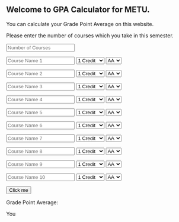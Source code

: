 ## Welcome to GPA Calculator for METU.

You can calculate your Grade Point Average on this website.

<script>
function gpacalculator() {
	var number_of_courses = 0;
	var i = 0
	var sign_of_sufficiency = 0;
	const ids_of_courses = ["C1","C2","C3","C4","C5","C6","C7","C8","C9","C10"];
	const name_of_the_credits_of_courses = ["Cr1","Cr2","Cr3","Cr4","Cr5","Cr6","Cr7","Cr8","Cr9","Cr10"];
	const name_of_letter_notes_of_courses = ["Ln1","Ln2","Ln3","Ln4","Ln5","Ln6","Ln7","Ln8","Ln9","Ln10"];
	for (let i = 0; i < ids_of_courses.length; i++)
	{
		document.getElementById(ids_of_courses[i]).style.visibility = "hidden";
		document.getElementById(name_of_the_credits_of_courses[i]).style.visibility = "hidden";
		document.getElementById(name_of_letter_notes_of_courses[i]).style.visibility = "hidden";
	}
	number_of_courses = document.getElementById("Number of Courses").value;	
	for (let i = 0; i < number_of_courses; i++)
	{
		document.getElementById(ids_of_courses[i]).style.visibility = "visible";
		document.getElementById(name_of_the_credits_of_courses[i]).style.visibility = "visible";
		document.getElementById(name_of_letter_notes_of_courses[i]).style.visibility = "visible";
	}
	var credits_of_courses = [0,0,0,0,0,0,0,0,0,0];
	var letter_notes_of_courses = [0,0,0,0,0,0,0,0,0,0];
	for (let i = 0; i < number_of_courses; i++)
	{
		if (document.getElementById(name_of_the_credits_of_courses[i]).value == "1 Credit")
		{
			credits_of_courses[i] = 1;
		}
		else if (document.getElementById(name_of_the_credits_of_courses[i]).value == "2 Credits")
		{
			credits_of_courses[i] = 2;
		}
		else if (document.getElementById(name_of_the_credits_of_courses[i]).value == "3 Credits")
		{
			credits_of_courses[i] = 3;
		}
		else if (document.getElementById(name_of_the_credits_of_courses[i]).value == "4 Credits")
		{
			credits_of_courses[i] = 4;
		}
		else if (document.getElementById(name_of_the_credits_of_courses[i]).value == "5 Credits")
		{
			credits_of_courses[i] = 5;
		}
		else if (document.getElementById(name_of_the_credits_of_courses[i]).value == "6 Credits")
		{
			credits_of_courses[i] = 6;
		}
		else if (document.getElementById(name_of_the_credits_of_courses[i]).value == "7 Credits")
		{
			credits_of_courses[i] = 7;
		}
		else if (document.getElementById(name_of_the_credits_of_courses[i]).value == "8 Credits")
		{
			credits_of_courses[i] = 8;
		}
		else
		{
			credits_of_courses[i] = 0;
		}
	}
      for (let i = 0; i < number_of_courses; i++)
	{
		if (document.getElementById(name_of_letter_notes_of_courses[i]).value == "AA")
		{
			letter_notes_of_courses[i] = 4.00;
		}
		else if (document.getElementById(name_of_letter_notes_of_courses[i]).value == "BA")
		{
			letter_notes_of_courses[i] = 3.50;
		}
		else if (document.getElementById(name_of_letter_notes_of_courses[i]).value == "BB")
		{
			letter_notes_of_courses[i] = 3.00;
		}
		else if (document.getElementById(name_of_letter_notes_of_courses[i]).value == "CB")
		{
			letter_notes_of_courses[i] = 2.50;
		}
		else if (document.getElementById(name_of_letter_notes_of_courses[i]).value == "CC")
		{
			letter_notes_of_courses[i] = 2.00;
		}
		else if (document.getElementById(name_of_letter_notes_of_courses[i]).value == "DC")
		{
			letter_notes_of_courses[i] = 1.50;
		}
		else if (document.getElementById(name_of_letter_notes_of_courses[i]).value == "DD")
		{
			letter_notes_of_courses[i] = 1.00;
		}
		else if (document.getElementById(name_of_letter_notes_of_courses[i]).value == "FD")
		{
			letter_notes_of_courses[i] = 0.50;
			sign_of_sufficiency += 1;
		}
		else if (document.getElementById(name_of_letter_notes_of_courses[i]).value == "FF")
		{
			letter_notes_of_courses[i] = 0.00;
			sign_of_sufficiency += 1;
		}
		else
		{
			letter_notes_of_courses[i] = 0.00;
		}
		
	}
	var Grade_Points = 0;
	var Total_Credits = 0;
	for (let i = 0; i < number_of_courses; i++)
	{
		Total_Credits += credits_of_courses[i];
		Grade_Points += letter_notes_of_courses[i] * credits_of_courses[i];
		localStorage.setItem("GPA", Grade_Points/Total_Credits);
		localStorage.setItem("sign_of_sufficiency", sign_of_sufficiency);
	}
}
function output_display()
{
	let sign_of_sufficiency = localStorage.getItem("sign_of_sufficiency");
	let GPA = localStorage.getItem("GPA");
	GPA = Math.round(GPA * 100) / 100;
	document.getElementById("output").innerText = GPA;
	if (GPA >= 3.5)
  	{
     		document.getElementById("comment").innerText = "are a high-honor student.";
  	}
  	else if (GPA < 3.5 && GPA >= 3.00)
  	{
    		document.getElementById("comment").innerText = "are a honor student.";
  	}
  	else if (GPA >= 2.00 && sign_of_sufficiency == 0)
    	{
		document.getElementById("comment").innerText = "are a satisfactory student.";
  	}
	else if (GPA >= 2.00 && sign_of_sufficiency > 0)
	{
		document.getElementById("comment").innerText = "are a sufficient student.";
	}
	else
	{
		document.getElementById("comment").innerText = "are a unsatisfactory student.";
	}
	
}

</script>
<p> Please enter the number of courses which you take in this semester.</p>

<p> <input id = "Number of Courses" type = "number" placeholder = "Number of Courses" oninput = gpacalculator(this.value)></p>

<p> <input id = "C1" placeholder = "Course Name 1">  
<select name = "Credits of Course 1" id = "Cr1" onchange = gpacalculator()> 
  <option value="1 Credit">1 Credit</option>
  <option value="2 Credits">2 Credits</option>
  <option value="3 Credits">3 Credits</option>
  <option value="4 Credits">4 Credits</option>
  <option value="5 Credits">5 Credits</option>
  <option value="6 Credits">6 Credits</option>
  <option value="7 Credits">7 Credits</option>
  <option value="8 Credits">8 Credits</option>
</select>
<select name = "Letter Note of Course 1" id = "Ln1" onchange = gpacalculator()> 
  <option value="AA">AA</option>
  <option value="BA">BA</option>
  <option value="BB">BB</option>
  <option value="CB">CB</option>
  <option value="CC">CC</option>
  <option value="DC">DC</option>
  <option value="DD">DD</option>
  <option value="FD">FD</option>
  <option value="FF">FF</option>
</select>
</p>
<p> <input id = "C2" placeholder = "Course Name 2">
<select name = "Credits of Course 2" id = "Cr2" onchange = gpacalculator()>
  <option value="1 Credit">1 Credit</option>
  <option value="2 Credits">2 Credits</option>
  <option value="3 Credits">3 Credits</option>
  <option value="4 Credits">4 Credits</option>
  <option value="5 Credits">5 Credits</option>
  <option value="6 Credits">6 Credits</option>
  <option value="7 Credits">7 Credits</option>
  <option value="8 Credits">8 Credits</option>
</select>
<select name = "Letter Note of Course 2" id = "Ln2" onchange = gpacalculator()> 
  <option value="AA">AA</option>
  <option value="BA">BA</option>
  <option value="BB">BB</option>
  <option value="CB">CB</option>
  <option value="CC">CC</option>
  <option value="DC">DC</option>
  <option value="DD">DD</option>
  <option value="FD">FD</option>
  <option value="FF">FF</option>
</select>
</p>
<p> <input id = "C3" placeholder = "Course Name 3">
<select name = "Credits of Course 3" id = "Cr3" onchange = gpacalculator()> 
  <option value="1 Credit">1 Credit</option>
  <option value="2 Credits">2 Credits</option>
  <option value="3 Credits">3 Credits</option>
  <option value="4 Credits">4 Credits</option>
  <option value="5 Credits">5 Credits</option>
  <option value="6 Credits">6 Credits</option>
  <option value="7 Credits">7 Credits</option>
  <option value="8 Credits">8 Credits</option>
</select>
<select name = "Letter Note of Course 3" id = "Ln3" onchange = gpacalculator()> 
  <option value="AA">AA</option>
  <option value="BA">BA</option>
  <option value="BB">BB</option>
  <option value="CB">CB</option>
  <option value="CC">CC</option>
  <option value="DC">DC</option>
  <option value="DD">DD</option>
  <option value="FD">FD</option>
  <option value="FF">FF</option>
</select>
</p>

<p> <input id = "C4" placeholder = "Course Name 4">
<select name = "Credits of Course 4" id = "Cr4" onchange = gpacalculator()>
  <option value="1 Credit">1 Credit</option>
  <option value="2 Credits">2 Credits</option>
  <option value="3 Credits">3 Credits</option>
  <option value="4 Credits">4 Credits</option>
  <option value="5 Credits">5 Credits</option>
  <option value="6 Credits">6 Credits</option>
  <option value="7 Credits">7 Credits</option>
  <option value="8 Credits">8 Credits</option>
</select>
<select name = "Letter Note of Course 4" id = "Ln4" onchange = gpacalculator()> 
  <option value="AA">AA</option>
  <option value="BA">BA</option>
  <option value="BB">BB</option>
  <option value="CB">CB</option>
  <option value="CC">CC</option>
  <option value="DC">DC</option>
  <option value="DD">DD</option>
  <option value="FD">FD</option>
  <option value="FF">FF</option>
</select>
</p>

<p> <input id = "C5" placeholder = "Course Name 5">
<select name = "Credits of Course 5" id = "Cr5" onchange = gpacalculator()>
  <option value="1 Credit">1 Credit</option>
  <option value="2 Credits">2 Credits</option>
  <option value="3 Credits">3 Credits</option>
  <option value="4 Credits">4 Credits</option>
  <option value="5 Credits">5 Credits</option>
  <option value="6 Credits">6 Credits</option>
  <option value="7 Credits">7 Credits</option>
  <option value="8 Credits">8 Credits</option>
</select>
<select name = "Letter Note of Course 5" id = "Ln5" onchange = gpacalculator()> 
  <option value="AA">AA</option>
  <option value="BA">BA</option>
  <option value="BB">BB</option>
  <option value="CB">CB</option>
  <option value="CC">CC</option>
  <option value="DC">DC</option>
  <option value="DD">DD</option>
  <option value="FD">FD</option>
  <option value="FF">FF</option>
</select>
</p>

<p> <input id = "C6" placeholder = "Course Name 6">
<select name = "Credits of Course 6" id = "Cr6" onchange = gpacalculator()> 
  <option value="1 Credit">1 Credit</option>
  <option value="2 Credits">2 Credits</option>
  <option value="3 Credits">3 Credits</option>
  <option value="4 Credits">4 Credits</option>
  <option value="5 Credits">5 Credits</option>
  <option value="6 Credits">6 Credits</option>
  <option value="7 Credits">7 Credits</option>
  <option value="8 Credits">8 Credits</option>
</select>
<select name = "Letter Note of Course 6" id = "Ln6" onchange = gpacalculator()> 
  <option value="AA">AA</option>
  <option value="BA">BA</option>
  <option value="BB">BB</option>
  <option value="CB">CB</option>
  <option value="CC">CC</option>
  <option value="DC">DC</option>
  <option value="DD">DD</option>
  <option value="FD">FD</option>
  <option value="FF">FF</option>
</select>
</p>

<p> <input id = "C7" placeholder = "Course Name 7">
 <select name = "Credits of Course 7" id = "Cr7" onchange = gpacalculator()> 
  <option value="1 Credit">1 Credit</option>
  <option value="2 Credits">2 Credits</option>
  <option value="3 Credits">3 Credits</option>
  <option value="4 Credits">4 Credits</option>
  <option value="5 Credits">5 Credits</option>
  <option value="6 Credits">6 Credits</option>
  <option value="7 Credits">7 Credits</option>
  <option value="8 Credits">8 Credits</option>
</select>
<select name = "Letter Note of Course 7" id = "Ln7" onchange = gpacalculator()> 
  <option value="AA">AA</option>
  <option value="BA">BA</option>
  <option value="BB">BB</option>
  <option value="CB">CB</option>
  <option value="CC">CC</option>
  <option value="DC">DC</option>
  <option value="DD">DD</option>
  <option value="FD">FD</option>
  <option value="FF">FF</option>
</select>
</p>

<p> <input id = "C8" placeholder = "Course Name 8">
 <select name = "Credits of Course 8" id = "Cr8" onchange = gpacalculator()> 
  <option value="1 Credit">1 Credit</option>
  <option value="2 Credits">2 Credits</option>
  <option value="3 Credits">3 Credits</option>
  <option value="4 Credits">4 Credits</option>
  <option value="5 Credits">5 Credits</option>
  <option value="6 Credits">6 Credits</option>
  <option value="7 Credits">7 Credits</option>
  <option value="8 Credits">8 Credits</option>
</select>
<select name = "Letter Note of Course 8" id = "Ln8" onchange = gpacalculator()> 
  <option value="AA">AA</option>
  <option value="BA">BA</option>
  <option value="BB">BB</option>
  <option value="CB">CB</option>
  <option value="CC">CC</option>
  <option value="DC">DC</option>
  <option value="DD">DD</option>
  <option value="FD">FD</option>
  <option value="FF">FF</option>
</select>
</p>

<p> <input id = "C9" placeholder = "Course Name 9">
<select name = "Credits of Course 9" id = "Cr9" onchange = gpacalculator()> 
  <option value="1 Credit">1 Credit</option>
  <option value="2 Credits">2 Credits</option>
  <option value="3 Credits">3 Credits</option>
  <option value="4 Credits">4 Credits</option>
  <option value="5 Credits">5 Credits</option>
  <option value="6 Credits">6 Credits</option>
  <option value="7 Credits">7 Credits</option>
  <option value="8 Credits">8 Credits</option>
</select>
<select name = "Letter Note of Course 9" id = "Ln9" onchange = gpacalculator()> 
  <option value="AA">AA</option>
  <option value="BA">BA</option>
  <option value="BB">BB</option>
  <option value="CB">CB</option>
  <option value="CC">CC</option>
  <option value="DC">DC</option>
  <option value="DD">DD</option>
  <option value="FD">FD</option>
  <option value="FF">FF</option>
</select>
</p>

<p> <input id = "C10" placeholder = "Course Name 10">
<select name = "Credits of Course 10" id = "Cr10" onchange = gpacalculator()> 
  <option value="1 Credit">1 Credit</option>
  <option value="2 Credits">2 Credits</option>
  <option value="3 Credits">3 Credits</option>
  <option value="4 Credits">4 Credits</option>
  <option value="5 Credits">5 Credits</option>
  <option value="6 Credits">6 Credits</option>
  <option value="7 Credits">7 Credits</option>
  <option value="8 Credits">8 Credits</option>
</select>
<select name = "Letter Note of Course 10" id = "Ln10" onchange = gpacalculator()> 
  <option value="AA">AA</option>
  <option value="BA">BA</option>
  <option value="BB">BB</option>
  <option value="CB">CB</option>
  <option value="CC">CC</option>
  <option value="DC">DC</option>
  <option value="DD">DD</option>
  <option value="FD">FD</option>
  <option value="FF">FF</option>
</select>
</p>
<button onclick="output_display()">Click me</button>
<p>
   Grade Point Average: <span id = "output"> </span> </p>
   <p> You <span id = "comment"> </span> </p>
